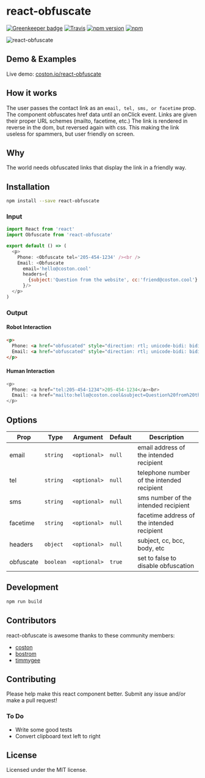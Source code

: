 # react-obfuscate

[![Greenkeeper badge](https://badges.greenkeeper.io/coston/react-obfuscate.svg)](https://greenkeeper.io/)
[![Travis](https://img.shields.io/travis/coston/react-obfuscate.svg)](https://travis-ci.org/coston/react-obfuscate)
[![npm version](https://badge.fury.io/js/react-obfuscate.svg)](https://www.npmjs.com/package/react-obfuscate)
[![npm](https://img.shields.io/npm/dm/react-obfuscate.svg)](https://www.npmjs.com/package/react-obfuscate)

![react-obfuscate](https://user-images.githubusercontent.com/7424180/28096225-c2f07142-666c-11e7-96ab-c12f34d1b86f.png)


## Demo & Examples

Live demo: [coston.io/react-obfuscate](https://coston.io/react-obfuscate/)


## How it works
The user passes the contact link as an ```email, tel, sms, or facetime``` prop. The component obfuscates href data until an onClick event. Links are given their proper URL schemes (mailto, facetime, etc.) The link is rendered in reverse in the dom, but reversed again with css. This making the link useless for spammers, but user friendly on screen.

## Why
The world needs obfuscated links that display the link in a friendly way.

## Installation
```bash
npm install --save react-obfuscate
```

### Input
```js
import React from 'react'
import Obfuscate from 'react-obfuscate'

export default () => (
  <p>
    Phone: <Obfuscate tel='205-454-1234' /><br />
    Email: <Obfuscate
      email='hello@coston.cool'
      headers={
        {subject:'Question from the website', cc:'friend@coston.cool'}
      }/>
  </p>
)
```

### Output
#### Robot Interaction
```html
<p>
  Phone: <a href="obfuscated" style="direction: rtl; unicode-bidi: bidi-override;">4321-454-502</a><br>
  Email: <a href="obfuscated" style="direction: rtl; unicode-bidi: bidi-override;">looc.notsoc@olleh</a>
</p>
```

#### Human Interaction
```js
<p>
  Phone: <a href="tel:205-454-1234">205-454-1234</a><br>
  Email: <a href="mailto:hello@coston.cool&subject=Question%20from%20the%20website&cc=friend@coston.cool">hello@coston.cool</a>
</p>
```

## Options

Prop      | Type      | Argument     | Default   | Description
----------|-----------|--------------|-----------|------------
email     | `string`  | `<optional>` | `null`    | email address of the intended recipient
tel       | `string`  | `<optional>` | `null`    | telephone number of the intended recipient
sms       | `string`  | `<optional>` | `null`    | sms number of the intended recipient
facetime  | `string`  | `<optional>` | `null`    | facetime address of the intended recipient
headers   | `object`  | `<optional>` | `null`    | subject, cc, bcc, body, etc
obfuscate | `boolean` | `<optional>` | `true`    | set to false to disable obfuscation


## Development

```bash
npm run build
```

## Contributors
react-obfuscate is awesome thanks to these community members:
- [coston](https://github.com/coston)
- [bostrom](https://github.com/bostrom)
- [timmygee](https://github.com/timmygee)

## Contributing
Please help make this react component better. Submit any issue and/or make a pull request!

### To Do
- Write some good tests
- Convert clipboard text left to right

## License
Licensed under the MIT license.

